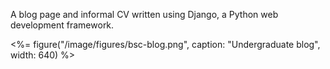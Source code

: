 A blog page and informal CV written using Django, a Python web development framework.

<div class="centre">
	<%= figure("/image/figures/bsc-blog.png", caption: "Undergraduate blog", width: 640) %>
</div>
